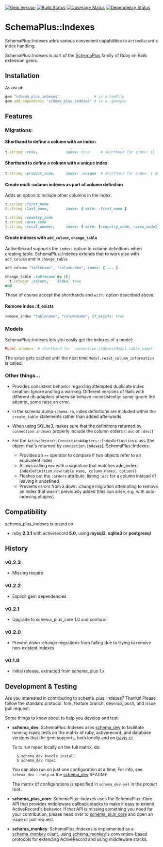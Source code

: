 [![Gem Version](https://badge.fury.io/rb/schema_plus_indexes.svg)](http://badge.fury.io/rb/schema_plus_indexes)
[![Build Status](https://secure.travis-ci.org/SchemaPlus/schema_plus_indexes.svg)](http://travis-ci.org/SchemaPlus/schema_plus_indexes)
[![Coverage Status](https://img.shields.io/coveralls/SchemaPlus/schema_plus_indexes.svg)](https://coveralls.io/r/SchemaPlus/schema_plus_indexes)
[![Dependency Status](https://gemnasium.com/lomba/schema_plus_indexes.svg)](https://gemnasium.com/SchemaPlus/schema_plus_indexes)

# SchemaPlus::Indexes

SchemaPlus::Indexes adds various convenient capabilities to `ActiveRecord`'s index handling.

SchemaPlus::Indexes is part of the [SchemaPlus](https://github.com/SchemaPlus/) family of Ruby on Rails extension gems.

## Installation

<!-- SCHEMA_DEV: TEMPLATE INSTALLATION - begin -->
<!-- These lines are auto-inserted from a schema_dev template -->
As usual:

```ruby
gem "schema_plus_indexes"                # in a Gemfile
gem.add_dependency "schema_plus_indexes" # in a .gemspec
```

<!-- SCHEMA_DEV: TEMPLATE INSTALLATION - end -->


## Features

### Migrations:

#### Shorthand to define a column with an index:

```ruby
t.string :role,             index: true     # shorthand for index: {}
```

#### Shorthand to define a column with a unique index:
```ruby
t.string :product_code,     index: :unique  # shorthand for index: { unique: true }
```

#### Create multi-column indexes as part of column definition

Adds an option to include other columns in the index:

```ruby
t.string :first_name
t.string :last_name,        index: { with: :first_name }

t.string :country_code
t.string :area_code
t.string :local_number,     index: { with: [:country_code, :area_code] }
```

#### Create indexes with `add_column`, `change_table`

ActiveRecord supports the `index:` option to column definitions when creating table.  SchemaPlus::Indexes extends that to work also with `add_column` and in `change_table`

```ruby
add_column "tablename", "columnname", index: { ... }

change_table :tablename do |t|
  t.integer :column,    index: true
end
```

These of course accept the shorthands and `with:` option described above.

#### Remove index :if_exists

```ruby
remove_index "tablename", "columnname", if_exists: true
```

### Models

SchemaPlus::Indexes lets you easily get the indexes of a model:

```ruby
Model.indexes  # shorthand for `connection.indexes(Model.table_name)`
```

The value gets cached until the next time `Model.reset_column_information` is called.

### Other things...

* Provides consistent behavior regarding attempted duplicate index
  creation: Ignore and log a warning.  Different versions of Rails with
  different db adapters otherwise behave inconsistently: some ignore the
  attempt, some raise an error.

* In the schema dump `schema.rb`, index definitions are included within the
  `create_table` statements rather than added afterwards

* When using SQLite3, makes sure that the definitions returned by
  `connection.indexes` properly include the column orders (`:asc` or `:desc`)

* For the `ActiveRecord::ConnectionAdapters::IndexDefinition` class (the object that's returned by `connection.indexes`), SchemaPlus::Indexes:
  * Provides an `==` operator to compare if two objects refer to an equivalent index
  * Allows calling `new` with a signature that matches add_index: `IndexDefinition.new(table_name, column_names, options)`
  * Fleshes out the `:orders` attribute, listing `:asc` for a column instead of leaving it undefined.
  * Prevents errors from a down :change migration attempting to remove an index that wasn't previously added (this can arise, e.g. with auto-indexing plugins).

## Compatibility

schema_plus_indexes is tested on

<!-- SCHEMA_DEV: MATRIX - begin -->
<!-- These lines are auto-generated by schema_dev based on schema_dev.yml -->
* ruby **2.3.1** with activerecord **5.0**, using **mysql2**, **sqlite3** or **postgresql**

<!-- SCHEMA_DEV: MATRIX - end -->

## History


### v0.2.3

* Missing require

### v0.2.2

* Explicit gem dependencies

### v0.2.1

* Upgrade to schema_plus_core 1.0 and conform

### v0.2.0

* Prevent down :change migrations from failing due to trying to remove non-existent indexes

### v0.1.0

* Initial release, extracted from schema_plus 1.x

## Development & Testing

Are you interested in contributing to schema_plus_indexes?  Thanks!  Please follow
the standard protocol: fork, feature branch, develop, push, and issue pull request.

Some things to know about to help you develop and test:

<!-- SCHEMA_DEV: TEMPLATE USES SCHEMA_DEV - begin -->
<!-- These lines are auto-inserted from a schema_dev template -->
* **schema_dev**:  SchemaPlus::Indexes uses [schema_dev](https://github.com/SchemaPlus/schema_dev) to
  facilitate running rspec tests on the matrix of ruby, activerecord, and database
  versions that the gem supports, both locally and on
  [travis-ci](http://travis-ci.org/SchemaPlus/schema_plus_indexes)

  To to run rspec locally on the full matrix, do:

        $ schema_dev bundle install
        $ schema_dev rspec

  You can also run on just one configuration at a time;  For info, see `schema_dev --help` or the [schema_dev](https://github.com/SchemaPlus/schema_dev) README.

  The matrix of configurations is specified in `schema_dev.yml` in
  the project root.


<!-- SCHEMA_DEV: TEMPLATE USES SCHEMA_DEV - end -->
<!-- SCHEMA_DEV: TEMPLATE USES SCHEMA_PLUS_CORE - begin -->
<!-- These lines are auto-inserted from a schema_dev template -->
* **schema_plus_core**: SchemaPlus::Indexes uses the SchemaPlus::Core API that
  provides middleware callback stacks to make it easy to extend
  ActiveRecord's behavior.  If that API is missing something you need for
  your contribution, please head over to
  [schema_plus_core](https://github.com/SchemaPlus/schema_plus_core) and open
  an issue or pull request.

<!-- SCHEMA_DEV: TEMPLATE USES SCHEMA_PLUS_CORE - end -->
<!-- SCHEMA_DEV: TEMPLATE USES SCHEMA_MONKEY - begin -->
<!-- These lines are auto-inserted from a schema_dev template -->
* **schema_monkey**: SchemaPlus::Indexes is implemented as a
  [schema_monkey](https://github.com/SchemaPlus/schema_monkey) client,
  using [schema_monkey](https://github.com/SchemaPlus/schema_monkey)'s
  convention-based protocols for extending ActiveRecord and using middleware stacks.

<!-- SCHEMA_DEV: TEMPLATE USES SCHEMA_MONKEY - end -->
